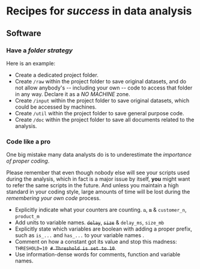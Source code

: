 # Recipes for _success_ in data analysis

## Software

### Have a *folder strategy*
Here is an example:
* Create a dedicated project folder.
* Create `/raw` within the project folder to save original datasets, and do not allow anybody's -- including your own -- code to access that folder in any way. Declare it as a *NO MACHINE* zone.
* Create `/input` within the project folder to save original datasets, which could be accessed by machines.
* Create `/util` within the project folder to save general purpose code.
* Create `/doc` within the project folder to save all documents related to the analysis.

### Code like a pro
One big mistake many data analysts do is to underestimate the *importance of proper coding*.

Please remember that even though nobody else will see your scripts used during the analysis, which in fact is a major issue by itself, **you** might want to refer the same scripts in the future. And unless you maintain a high standard in your coding style, large amounts of time will be lost during the *remembering your own code* process.

* Explicitly indicate what your counters are counting. ~~`n`~~, ~~`m`~~ & `customer_n`, `product_m`
* Add units to variable names. ~~`delay`~~, ~~`size`~~ & `delay_ms`, `size_mb`
* Explicitly state which variables are boolean with adding a proper prefix, such as `is_...` and `has_...` to your variable names .
* Comment on how a constant got its value and stop this madness: `THRESHOLD=10 `~~`# Threshold is set to 10`~~.
* Use information-dense words for comments, function and variable names.
